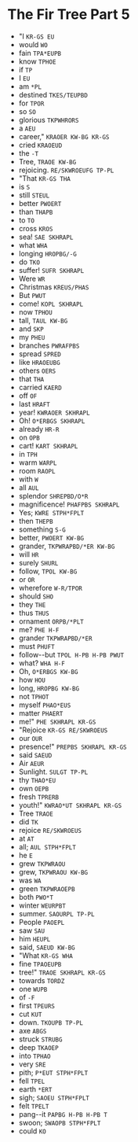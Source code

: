 # The Fir Tree Part 5

* "I `KR-GS EU`
* would `WO`
* fain `TPA*EUPB`
* know `TPHOE`
* if `TP`
* I `EU`
* am `*PL`
* destined `TKES/TEUPBD`
* for `TPOR`
* so `SO`
* glorious `TKPWHRORS`
* a `AEU`
* career," `KRAOER KW-BG KR-GS`
* cried `KRAOEUD`
* the `-T`
* Tree, `TRAOE KW-BG`
* rejoicing. `RE/SKWROEUFG TP-PL`
* "That `KR-GS THA`
* is `S`
* still `STEUL`
* better `PWOERT`
* than `THAPB`
* to `TO`
* cross `KROS`
* sea! `SAE SKHRAPL`
* what `WHA`
* longing `HROPBG/-G`
* do `TKO`
* suffer! `SUFR SKHRAPL`
* Were `WR`
* Christmas `KREUS/PHAS`
* But `PWUT`
* come! `KOPL SKHRAPL`
* now `TPHOU`
* tall, `TAUL KW-BG`
* and `SKP`
* my `PHEU`
* branches `PWRAFPBS`
* spread `SPRED`
* like `HRAOEUBG`
* others `OERS`
* that `THA`
* carried `KAERD`
* off `OF`
* last `HRAFT`
* year! `KWRAOER SKHRAPL`
* Oh! `O*ERBGS SKHRAPL`
* already `HR-R`
* on `OPB`
* cart! `KART SKHRAPL`
* in `TPH`
* warm `WARPL`
* room `RAOPL`
* with `W`
* all `AUL`
* splendor `SHREPBD/O*R`
* magnificence! `PHAFPBS SKHRAPL`
* Yes; `KWRE STPH*FPLT`
* then `THEPB`
* something `S-G`
* better, `PWOERT KW-BG`
* grander, `TKPWRAPBD/*ER KW-BG`
* will `HR`
* surely `SHURL`
* follow, `TPOL KW-BG`
* or `OR`
* wherefore `W-R/TPOR`
* should `SHO`
* they `THE`
* thus `THUS`
* ornament `ORPB/*PLT`
* me? `PHE H-F`
* grander `TKPWRAPBD/*ER`
* must `PHUFT`
* follow--but `TPOL H-PB H-PB PWUT`
* what? `WHA H-F`
* Oh, `O*ERBGS KW-BG`
* how `HOU`
* long, `HROPBG KW-BG`
* not `TPHOT`
* myself `PHAO*EUS`
* matter `PHAERT`
* me!" `PHE SKHRAPL KR-GS`
* "Rejoice `KR-GS RE/SKWROEUS`
* our `OUR`
* presence!" `PREPBS SKHRAPL KR-GS`
* said `SAEUD`
* Air `AEUR`
* Sunlight. `SULGT TP-PL`
* thy `THAO*EU`
* own `OEPB`
* fresh `TPRERB`
* youth!" `KWRAO*UT SKHRAPL KR-GS`
* Tree `TRAOE`
* did `TK`
* rejoice `RE/SKWROEUS`
* at `AT`
* all; `AUL STPH*FPLT`
* he `E`
* grew `TKPWRAOU`
* grew, `TKPWRAOU KW-BG`
* was `WA`
* green `TKPWRAOEPB`
* both `PWO*T`
* winter `WEURPBT`
* summer. `SAOURPL TP-PL`
* People `PAOEPL`
* saw `SAU`
* him `HEUPL`
* said, `SAEUD KW-BG`
* "What `KR-GS WHA`
* fine `TPAOEUPB`
* tree!" `TRAOE SKHRAPL KR-GS`
* towards `TORDZ`
* one `WUPB`
* of `-F`
* first `TPEURS`
* cut `KUT`
* down. `TKOUPB TP-PL`
* axe `ABGS`
* struck `STRUBG`
* deep `TKAOEP`
* into `TPHAO`
* very `SRE`
* pith; `P*EUT STPH*FPLT`
* fell `TPEL`
* earth `*ERT`
* sigh; `SAOEU STPH*FPLT`
* felt `TPELT`
* pang--it `PAPBG H-PB H-PB T`
* swoon; `SWAOPB STPH*FPLT`
* could `KO`
